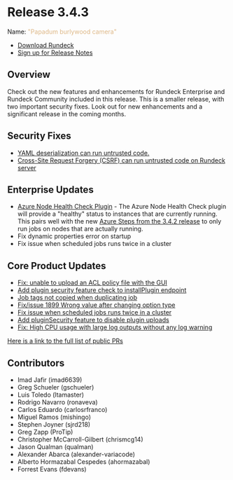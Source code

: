 # Release 3.4.3

Name: <span style="color: burlywood"><span class="glyphicon glyphicon-camera"></span> "Papadum burlywood camera"</span>

- [Download Rundeck](https://download.rundeck.com/)
- [Sign up for Release Notes](https://www.rundeck.com/release-notes-signup)

## Overview

Check out the new features and enhancements for Rundeck Enterprise and Rundeck Community included in this release. This is a smaller release, with two important security fixes. Look out for new enhancements and a significant release in the coming months.

## Security Fixes

* [YAML deserialization can run untrusted code.](/history/CVEs/CVE-2021-39132.md)
* [Cross-Site Request Forgery (CSRF) can run untrusted code on Rundeck server](/history/CVEs/CVE-2021-39133.md)


## Enterprise Updates

* [Azure Node Health Check Plugin](/manual/healthcheckplugins/azure-healthcheck.md) - The Azure Node Health Check plugin will provide a "healthy" status to instances that are currently running.  This pairs well with the new [Azure Steps from the 3.4.2 release](/history/3_4_x/version-3.4.2.md) to only run jobs on nodes that are actually running.
* Fix dynamic properties error on startup
* Fix issue when scheduled jobs runs twice in a cluster


## Core Product Updates

* [Fix: unable to upload an ACL policy file with the GUI](https://github.com/rundeck/rundeck/pull/7220)
* [Add plugin security feature check to installPlugin endpoint](https://github.com/rundeck/rundeck/pull/7213)
* [Job tags not copied when duplicating job ](https://github.com/rundeck/rundeck/pull/7205)
* [Fix/issue 1899 Wrong value after changing option type](https://github.com/rundeck/rundeck/pull/7201)
* [Fix issue when scheduled jobs runs twice in a cluster](https://github.com/rundeck/rundeck/pull/7192)
* [Add pluginSecurity feature to disable plugin uploads](https://github.com/rundeck/rundeck/pull/7185)
* [Fix: High CPU usage with large log outputs without any log warning](https://github.com/rundeck/rundeck/pull/7136)



[Here is a link to the full list of public PRs](https://github.com/rundeck/rundeck/pulls?q=is%3Apr+milestone%3A3.4.3+is%3Aclosed)

## Contributors

* Imad Jafir (imad6639)
* Greg Schueler (gschueler)
* Luis Toledo (ltamaster)
* Rodrigo Navarro (ronaveva)
* Carlos Eduardo (carlosrfranco)
* Miguel Ramos (mishingo)
* Stephen Joyner (sjrd218)
* Greg Zapp (ProTip)
* Christopher McCarroll-Gilbert (chrismcg14)
* Jason Qualman (qualman)
* Alexander Abarca (alexander-variacode)
* Alberto Hormazabal Cespedes (ahormazabal)
* Forrest Evans (fdevans)
